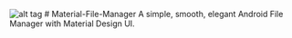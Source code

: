 ![alt tag](http://imgur.com/a/MwnOH) # Material-File-Manager
A simple, smooth, elegant Android File Manager with Material Design UI.

